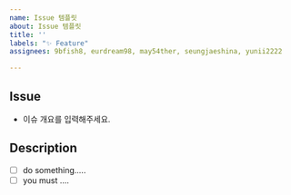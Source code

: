 ```yaml
---
name: Issue 템플릿
about: Issue 템플릿
title: ''
labels: "✨ Feature"
assignees: 9bfish8, eurdream98, may54ther, seungjaeshina, yunii2222

---
```


##  Issue
- 이슈 개요를 입력해주세요.

##  Description
- [ ] do something.....
- [ ] you must ....
